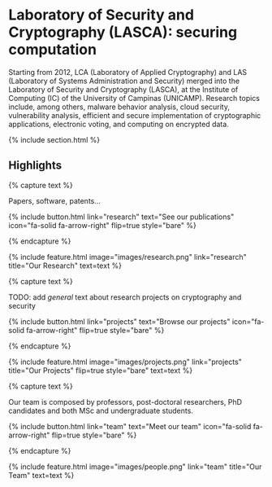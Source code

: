 ---
---

# Laboratory of Security and Cryptography (LASCA): securing computation

Starting from 2012, LCA (Laboratory of Applied Cryptography) and LAS (Laboratory of Systems Administration and Security) merged into the 
Laboratory of Security and Cryptography (LASCA), at the Institute of Computing (IC) of the University of Campinas (UNICAMP). 
Research topics include, among others, malware behavior analysis, cloud security, vulnerability analysis, 
efficient and secure implementation of cryptographic applications, electronic voting, and computing on encrypted data.



{% include section.html %}

## Highlights

{% capture text %}

Papers, software, patents...

{%
  include button.html
  link="research"
  text="See our publications"
  icon="fa-solid fa-arrow-right"
  flip=true
  style="bare"
%}

{% endcapture %}

{%
  include feature.html
  image="images/research.png"
  link="research"
  title="Our Research"
  text=text
%}

{% capture text %}

TODO: add *general* text about research projects on cryptography and security

{%
  include button.html
  link="projects"
  text="Browse our projects"
  icon="fa-solid fa-arrow-right"
  flip=true
  style="bare"
%}

{% endcapture %}

{%
  include feature.html
  image="images/projects.png"
  link="projects"
  title="Our Projects"
  flip=true
  style="bare"
  text=text
%}

{% capture text %}

Our team is composed by professors, post-doctoral researchers, PhD candidates and both MSc and undergraduate students.

{%
  include button.html
  link="team"
  text="Meet our team"
  icon="fa-solid fa-arrow-right"
  flip=true
  style="bare"
%}

{% endcapture %}

{%
  include feature.html
  image="images/people.png"
  link="team"
  title="Our Team"
  text=text
%}
